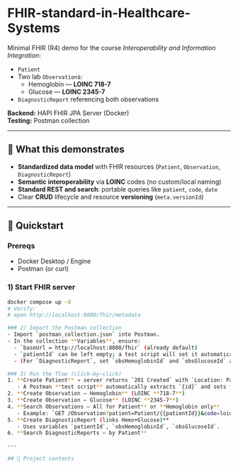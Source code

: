 # FHIR-standard-in-Healthcare-Systems

Minimal FHIR (R4) demo for the course *Interoperability and Information Integration*:
- `Patient`
- Two lab `Observation`s:
  - Hemoglobin — **LOINC 718-7**
  - Glucose — **LOINC 2345-7**
- `DiagnosticReport` referencing both observations

**Backend:** HAPI FHIR JPA Server (Docker)  
**Testing:** Postman collection

---

## 🎯 What this demonstrates
- **Standardized data model** with FHIR resources (`Patient`, `Observation`, `DiagnosticReport`)
- **Semantic interoperability** via **LOINC** codes (no custom/local naming)
- **Standard REST and search**: portable queries like `patient`, `code`, `date`
- Clear **CRUD** lifecycle and resource **versioning** (`meta.versionId`)

---

## 🚀 Quickstart

### Prereqs
- Docker Desktop / Engine
- Postman (or curl)

### 1) Start FHIR server
```bash
docker compose up -d
# Verify:
# open http://localhost:8080/fhir/metadata

### 2) Import the Postman collection
- Import `postman_collection.json` into Postman.
- In the collection **Variables**, ensure:
  - `baseUrl = http://localhost:8080/fhir` (already default)
  - `patientId` can be left empty; a test script will set it automatically after creating a Patient.
  - (For `DiagnosticReport`, set `obsHemoglobinId` and `obsGlucoseId` after creating the Observations.)

### 3) Run the flow (click–by–click)
1. **Create Patient** → server returns `201 Created` with `Location: Patient/{id}`  
   - A Postman **test script** automatically extracts `{id}` and sets **`patientId`** in collection variables.
2. **Create Observation – Hemoglobin** (LOINC **718-7**)
3. **Create Observation – Glucose** (LOINC **2345-7**)
4. **Search Observations – All for Patient** or **Hemoglobin only**  
   - Example: `GET /Observation?patient=Patient/{{patientId}}&code=loinc|718-7`
5. **Create DiagnosticReport (links Hemo+Glucose)**  
   - Uses variables `patientId`, `obsHemoglobinId`, `obsGlucoseId`.
6. **Search DiagnosticReports – by Patient**

---

## 🧩 Project contents


